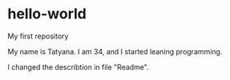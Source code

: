 # hello-world
My first repository

My name is Tatyana. I am 34, and I started leaning programming.

I changed the describtion in file "Readme".
